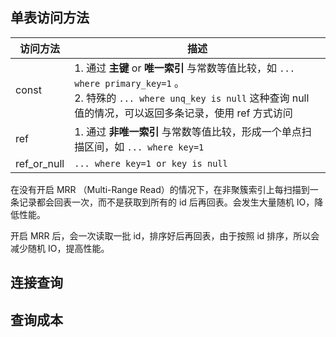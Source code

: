 ## 单表访问方法



| 访问方法        | 描述                                                                                                                                        |
| ----------- | ----------------------------------------------------------------------------------------------------------------------------------------- |
| const       | 1. 通过 **主键** or **唯一索引** 与常数等值比较，如 `... where primary_key=1` 。<br/>2. 特殊的 `... where unq_key is null` 这种查询 null 值的情况，可以返回多条记录，使用 ref 方式访问 |
| ref         | 1. 通过 **非唯一索引** 与常数等值比较，形成一个单点扫描区间，如 `... where key=1`                                                                                    |
| ref_or_null | `... where key=1 or key is null`   




在没有开启 MRR （Multi-Range Read）的情况下，在非聚簇索引上每扫描到一条记录都会回表一次，而不是获取到所有的 id 后再回表。会发生大量随机 IO，降低性能。

开启 MRR 后，会一次读取一批 id，排序好后再回表，由于按照 id 排序，所以会减少随机 IO，提高性能。



## 连接查询



## 查询成本


